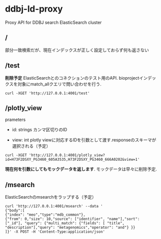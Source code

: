 # ddbj-ld-proxy
Proxy API for DDBJ search ElasticSearch cluster

## /
部分一致検索だが、現在インデックスが正しく設定しておらず何も返さない

## /test

**削除予定**
ElasticSearchとのコネクションのテスト用のAPI. bioprojectインデックスを対象にmatch_allクエリで問い合わせを行う.

```
curl -XGET 'http://127.0.0.1:4001/test'
```

## /plotly_view

prameters
- id: strings 
    カンマ区切りのID
    
- view: int
    plotly viewに対応するIDを引数として渡す.responseのスキーマが選択される（予定）

```
curl -XGET 'http://127.0.0.1:4001/plotly_view?id=H73F2DSXY_PG3460_605A3535,H73F2DSXY_PG3460_666A0202&view=1'
```

**現在何を引数にしてもモックデータを返します**. モックデータは早々に削除予定.


## /msearch

ElasticSearchのmsearchをラップする（予定）

```
curl 'http://127.0.0.1:4001/msearch' --data '
{"body":[
{"index": "meo","type":"mdb_common"},
{"from": 0,"size": 10,"source": ["identifier", "name"],"sort": ["_id"], "query": {"multi_match": {"fields": [ "title", "description"],"query": "metagenomics","operator": "and"} }}
]}' -X POST -H 'Content-Type:application/json'  
```




